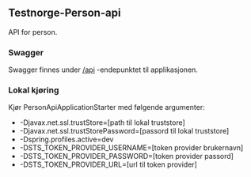 ## Testnorge-Person-api
API for person.

### Swagger
Swagger finnes under [/api](https://testnorge-person-api.nais.preprod.local/api) -endepunktet til applikasjonen.

### Lokal kjøring
Kjør PersonApiApplicationStarter med følgende argumenter:
 - -Djavax.net.ssl.trustStore=[path til lokal truststore]
 - -Djavax.net.ssl.trustStorePassword=[passord til lokal truststore]
 - -Dspring.profiles.active=dev
 - -DSTS_TOKEN_PROVIDER_USERNAME=[token provider brukernavn]
 - -DSTS_TOKEN_PROVIDER_PASSWORD=[token provider passord]
 - -DSTS_TOKEN_PROVIDER_URL=[url til token provider]